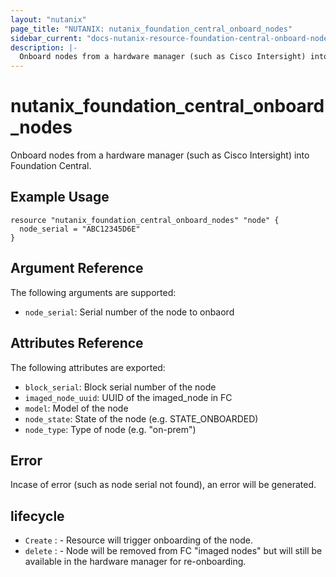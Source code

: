 ```yaml
---
layout: "nutanix"
page_title: "NUTANIX: nutanix_foundation_central_onboard_nodes"
sidebar_current: "docs-nutanix-resource-foundation-central-onboard-nodes"
description: |-
  Onboard nodes from a hardware manager (such as Cisco Intersight) into Foundation Central.
---
```


# nutanix_foundation_central_onboard_nodes

Onboard nodes from a hardware manager (such as Cisco Intersight) into Foundation Central.

## Example Usage

```hcl
resource "nutanix_foundation_central_onboard_nodes" "node" {
  node_serial = "ABC12345D6E"
}
```


## Argument Reference

The following arguments are supported:

* `node_serial`: Serial number of the node to onbaord

## Attributes Reference

The following attributes are exported:

* `block_serial`: Block serial number of the node
* `imaged_node_uuid`: UUID of the imaged_node in FC
* `model`: Model of the node
* `node_state`: State of the node (e.g. STATE_ONBOARDED)
* `node_type`: Type of node (e.g. "on-prem")


## Error 

Incase of error (such as node serial not found), an error will be generated. 

## lifecycle

* `Create` : - Resource will trigger onboarding of the node.
* `delete` : - Node will be removed from FC "imaged nodes" but will still be available in the hardware manager for re-onboarding. 

